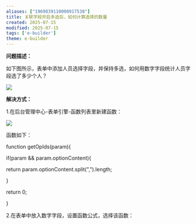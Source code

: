 ```yaml
---
aliases: ["1969839110000917538"]
title: 关联字段开启多选后，如何计算选择的数量
created: 2025-07-15
modified: 2025-07-15
tags: ['e-builder']
theme: e-builder
---
```


**问题描述：**

如下图所示，表单中添加人员选择字段，并保持多选，如何用数字字段统计人员字段选了多少个人？

![](https://myhelpdoc.oss-cn-heyuan.aliyuncs.com/mdimages/31aaf07b270a4cd324d949dcd5547a50.jpg)

**解决方式：**

1.在后台管理中心-表单引擎-函数列表里新建函数：

![](https://myhelpdoc.oss-cn-heyuan.aliyuncs.com/mdimages/9e600776884778f3b6dcbe704f53e9e9.jpg)

函数如下：

function getOpIds(param){

if(param && param.optionContent){

return param.optionContent.split(",").length;

}

return 0;

}

2.在表单中放入数字字段，设置函数公式，选择该函数：

